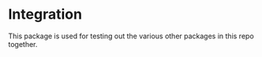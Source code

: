 # Integration

This package is used for testing out the various other packages in this repo together.
